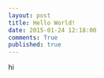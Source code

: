 ```yaml
---
layout: post
title: Hello World!
date: 2015-01-24 12:18:00
comments: True
published: true
---
```

 hi
